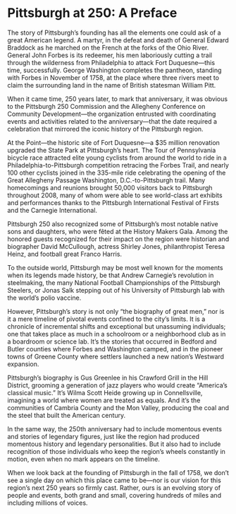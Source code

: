 # Pittsburgh at 250: A Preface

The story of Pittsburgh’s founding has all the elements one could ask of a great American legend. A martyr, in the defeat and death of General Edward Braddock as he marched on the French at the forks of the Ohio River. General John Forbes is its redeemer, his men laboriously cutting a trail through the wilderness from Philadelphia to attack Fort Duquesne—this time, successfully. George Washington completes the pantheon, standing with Forbes in November of 1758, at the place where three rivers meet to claim the surrounding land in the name of British statesman William Pitt.

When it came time, 250 years later, to mark that anniversary, it was obvious to the Pittsburgh 250 Commission and the Allegheny Conference on Community Development—the organization entrusted with coordinating events and activities related to the anniversary—that the date required a celebration that mirrored the iconic history of the Pittsburgh region.

At the Point—the historic site of Fort Duquesne—a $35 million renovation upgraded the State Park at Pittsburgh’s heart. The Tour of Pennsylvania bicycle race attracted elite young cyclists from around the world to ride in a Philadelphia-to-Pittsburgh competition retracing the Forbes Trail, and nearly 100 other cyclists joined in the 335-mile ride celebrating the opening of the Great Allegheny Passage Washington, D.C.-to-Pittsburgh trail. Many homecomings and reunions brought 50,000 visitors back to Pittsburgh throughout 2008, many of whom were able to see world-class art exhibits and performances thanks to the Pittsburgh International Festival of Firsts and the Carnegie International.

Pittsburgh 250 also recognized some of Pittsburgh’s most notable native sons and daughters, who were fêted at the History Makers Gala. Among the honored guests recognized for their impact on the region were historian and biographer David McCullough, actress Shirley Jones, philanthropist Teresa Heinz, and football great Franco Harris.

To the outside world, Pittsburgh may be most well known for the moments when its legends made history, be that Andrew Carnegie’s revolution in steelmaking, the many National Football Championships of the Pittsburgh Steelers, or Jonas Salk stepping out of his University of Pittsburgh lab with the world’s polio vaccine.

However, Pittsburgh’s story is not only “the biography of great men,” nor is it a mere timeline of pivotal events confined to the city’s limits. It is a chronicle of incremental shifts and exceptional but unassuming individuals; one that takes place as much in a schoolroom or a neighborhood club as in a boardroom or science lab. It’s the stories that occurred in Bedford and Butler counties where Forbes and Washington camped, and in the pioneer towns of Greene County where settlers launched a new nation’s Westward expansion.

Pittsburgh’s biography is Gus Greenlee in his Crawford Grill in the Hill District, grooming a generation of jazz players who would create “America’s classical music.” It’s Wilma Scott Heide growing up in Connellsville, imagining a world where women are treated as equals. And it’s the communities of Cambria County and the Mon Valley, producing the coal and the steel that built the American century.

In the same way, the 250th anniversary had to include momentous events and stories of legendary figures, just like the region had produced momentous history and legendary personalities. But it also had to include recognition of those individuals who keep the region’s wheels constantly in motion, even when no mark appears on the timeline.

When we look back at the founding of Pittsburgh in the fall of 1758, we don’t see a single day on which this place came to be—nor is our vision for this region’s next 250 years so firmly cast. Rather, ours is an evolving story of people and events, both grand and small, covering hundreds of miles and including millions of voices.
